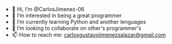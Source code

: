 - 👋 Hi, I’m @CarlosJimenez-06
- 👀 I’m interested in being a great programmer
- 🌱 I’m currently learning Python and another lenguages 
- 💞️ I’m looking to collaborate on other's programmer's
- 📫 How to reach me: carlosgustavojimenezsalazar@gmail.com

<!---
CarlosJimenez-06/CarlosJimenez-06 is a ✨ special ✨ repository because its `README.md` (this file) appears on your GitHub profile.
You can click the Preview link to take a look at your changes.
--->
